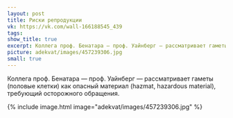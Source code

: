 ```yaml
---
layout: post
title: Риски репродукции
vk: https://vk.com/wall-166188545_439
tags: 
show_title: true
excerpt: Коллега проф. Бенатара — проф. Уайнберг — рассматривает гаметы (половые клетки) как опасный материал (hazmat, hazardous material), требующий осторожного обращения.
picture: adekvat/images/457239306.jpg
small: true
---
```

Коллега проф. Бенатара — проф. Уайнберг — рассматривает гаметы (половые клетки) как опасный материал (hazmat, hazardous material), требующий осторожного обращения.

{% include image.html image="adekvat/images/457239306.jpg" %}